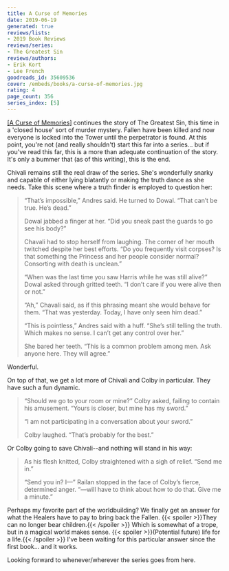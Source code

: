 ```yaml
---
title: A Curse of Memories
date: 2019-06-19
generated: true
reviews/lists:
- 2019 Book Reviews
reviews/series:
- The Greatest Sin
reviews/authors:
- Erik Kort
- Lee French
goodreads_id: 35609536
cover: /embeds/books/a-curse-of-memories.jpg
rating: 4
page_count: 356
series_index: [5]
---
```

[[A Curse of Memories]]() continues the story of The Greatest Sin, this time in a 'closed house' sort of murder mystery. Fallen have been killed and now everyone is locked into the Tower until the perpetrator is found. At this point, you're not (and really shouldn't) start this far into a series... but if you've read this far, this is a more than adequate continuation of the story. It's only a bummer that (as of this writing), this is the end.  

Chivali remains still the real draw of the series. She's wonderfully snarky and capable of either lying blatantly or making the truth dance as she needs. Take this scene where a truth finder is employed to question her:  

<!--more-->

>  “That’s impossible,” Andres said. He turned to Dowal. “That can’t be true. He’s dead.”  
>
>  Dowal jabbed a finger at her. “Did you sneak past the guards to go see his body?”  
>
>  Chavali had to stop herself from laughing. The corner of her mouth twitched despite her best efforts. “Do you frequently visit corpses? Is that something the Princess and her people consider normal? Consorting with death is unclean.”  
>
>  “When was the last time you saw Harris while he was still alive?” Dowal asked through gritted teeth. “I don’t care if you were alive then or not.”  
>
>  “Ah,” Chavali said, as if this phrasing meant she would behave for them. “That was yesterday. Today, I have only seen him dead.”  
>
>  “This is pointless,” Andres said with a huff. “She’s still telling the truth. Which makes no sense. I can’t get any control over her.”  
>
>  She bared her teeth. “This is a common problem among men. Ask anyone here. They will agree.”  

Wonderful.  

On top of that, we get a lot more of Chivali and Colby in particular. They have such a fun dynamic.  

>  “Should we go to your room or mine?” Colby asked, failing to contain his amusement. “Yours is closer, but mine has my sword.”  
>
>  “I am not participating in a conversation about your sword.”  
>
>  Colby laughed. “That’s probably for the best.”  

Or Colby going to save Chivali--and nothing will stand in his way:  

>  As his flesh knitted, Colby straightened with a sigh of relief. “Send me in.”  
>
>  “Send you in? I—” Railan stopped in the face of Colby’s fierce, determined anger. “—will have to think about how to do that. Give me a minute.”  

Perhaps my favorite part of the worldbuilding? We finally get an answer for what the Healers have to pay to bring back the Fallen.  {{< spoiler >}}They can no longer bear children.{{< /spoiler >}}  Which is somewhat of a trope, but in a magical world makes sense.  {{< spoiler >}}(Potential future) life for a life.{{< /spoiler >}}  I've been waiting for this particular answer since the first book... and it works.  

Looking forward to whenever/wherever the series goes from here.